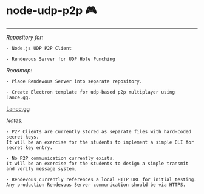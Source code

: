 # node-udp-p2p :video_game:
____

*Repository for:*

    - Node.js UDP P2P Client 

    - Rendevous Server for UDP Hole Punching 

*Roadmap:*

    - Place Rendevous Server into separate repository.

    - Create Electron template for udp-based p2p multiplayer using Lance.gg.
[Lance.gg](http://lance.gg)

*Notes:*

    - P2P Clients are currently stored as separate files with hard-coded secret keys. 
    It will be an exercise for the students to implement a simple CLI for secret key entry.

    - No P2P communication currently exists. 
    It will be an exercise for the students to design a simple transmit and verify message system.
    
    - Rendevous currently references a local HTTP URL for initial testing. 
    Any production Rendevous Server communication should be via HTTPS.